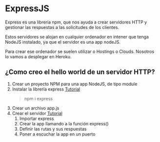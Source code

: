 # ExpressJS

Express es una librería npm, que nos ayuda a crear servidores HTTP y gestionar las respuestas a las solicitudes de los clientes.

Estos servidores se alojan en cualquier ordenador en intener que tenga NodeJS instalado, ya que el servidor es una app nodeJS.

Para crear ese ordenador se suelen utilizar o Hostings o Clouds. Nosotros lo vamos a desplegar en Heroku.

## ¿Como creo el hello world de un servidor HTTP?

1. Crear un proyecto NPM para una app NodeJS, de tipo module
2. Instalar la librería express [Tutorial](http://expressjs.com/en/starter/installing.html)
    > npm i express
3. Crear un archivo app.js
4. Crear el servidor [Tutorial](http://expressjs.com/en/starter/hello-world.html)
    1. Importar express
    2. Crear la app llamando a la función express()
    3. Definir las rutas y sus respuestas
    4. Poner a escuchar la app en un puerto
